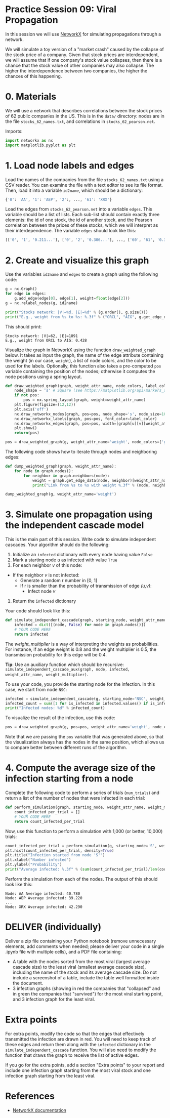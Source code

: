 # Practice Session 09: Viral Propagation

In this session we will use [NetworkX](https://networkx.github.io/) for simulating propagations through a network.

We will simulate a toy version of a "market crash" caused by the collapse of the stock price of a company. Given that stock prices are interdependent, we will assume that if one company's stock value collapses, then there is a chance that the stock value of other companies may also collapse. The higher the interdependence between two companies, the higher the chances of this happening.

# 0. Materials

We will use a network that describes correlations between the stock prices of 62 public companies in the US. This is in the `data/` directory: nodes are in the file `stocks_62_names.txt`, and correlations in `stocks_62_pearson.net`.

Imports:

```python
import networkx as nx
import matplotlib.pyplot as plt
```

# 1. Load node labels and edges

Load the names of the companies from the file `stocks_62_names.txt` using a CSV reader. You can examine the file with a text editor to see its file format. Then, load it into a variable `id2name`, which should be a dictionary:

```python
{'0': 'AA', '1': 'AEP', '2':, ..., '61': 'XRX'}
```

Load the edges from `stocks_62_pearson.net` into a variable `edges`. This variable should be a list of lists. Each sub-list should contain exactly three elements: the id of one stock, the id of another stock, and the Pearson correlation between the prices of these stocks, which we will interpret as their interdependence. The variable `edges` should look like this:

```python
[['0', '1', '0.211...'], ['0', '2', '0.306...'], ..., ['60', '61', '0.331...']]
```

# 2. Create and visualize this graph

Use the variables `id2name` and `edges` to create a graph using the following code:

```python
g = nx.Graph()
for edge in edges:
    g.add_edge(edge[0], edge[1], weight=float(edge[2]))
g = nx.relabel_nodes(g, id2name)

print("Stocks network: |V|=%d, |E|=%d" % (g.order(), g.size()))
print("E.g., weight from %s to %s: %.3f" % ("ORCL", "AIG", g.get_edge_data("ORCL", "AIG")["weight"]))
```

This should print:

```
Stocks network: |V|=62, |E|=1891
E.g., weight from ORCL to AIG: 0.428
```

Visualize the graph in NetworkX using the function `draw_weighted_graph` below. It takes as input the graph, the name of the edge attribute containing the weight (in our case, `weight`), a list of node colors, and the color to be used for the labels. Optionally, this function also takes a pre-computed `pos` variable containing the position of the nodes; otherwise it computes the node positions using a spring layout.

```python
def draw_weighted_graph(graph, weight_attr_name, node_colors, label_color, pos=False):
    node_shape = 's' # Square (see https://matplotlib.org/api/markers_api.html)
    if not pos:
        pos = nx.spring_layout(graph, weight=weight_attr_name)
    plt.figure(figsize=(12,12))
    plt.axis('off')
    nx.draw_networkx_nodes(graph, pos=pos, node_shape='s', node_size=1000, node_color=node_colors)
    nx.draw_networkx_labels(graph, pos=pos, font_color=label_color)
    nx.draw_networkx_edges(graph, pos=pos, width=[graph[u][v][weight_attr_name] for u,v in graph.edges()])
    plt.show()
    return(pos)

pos = draw_weighted_graph(g, weight_attr_name='weight', node_colors=['green' for u in g.nodes()], label_color='white')
```

The following code shows how to iterate through nodes and neighboring edges:

```python
def dump_weighted_graph(graph, weight_attr_name):
    for node in graph.nodes():
        for neighbor in graph.neighbors(node):
            weight = graph.get_edge_data(node, neighbor)[weight_attr_name]
            print("Link from %s to %s with weight %.3f" % (node, neighbor, weight))

dump_weighted_graph(g, weight_attr_name='weight')
```

# 3. Simulate one propagation using the independent cascade model

This is the main part of this session. Write code to simulate independent cascades. Your algorithm should do the following:

1. Initialize an `infected` dictionary with every node having value `False`
1. Mark a starting node *u* as infected with value `True`
1. For each neighbor *v* of this node:
  * If the neighbor *v* is not infected:
    * Generate a random r number in [0, 1]
    * If r is smaller than the probability of transmission of edge *(u,v)*:
      * Infect node *v*
1. Return the `infected` dictionary

Your code should look like this:

```python
def simulate_independent_cascade(graph, starting_node, weight_attr_name, weight_multiplier):
    infected = dict([(node, False) for node in graph.nodes()])
    # YOUR CODE HERE
    return infected
```

The *weight_multiplier* is a way of interpreting the weights as probabilities. For instance, if an edge weight is 0.8 and the weight multiplier is 0.5, the transmission probability for this edge will be 0.4.

**Tip**: Use an auxiliary function which should be recursive: `simulate_independent_cascade_aux(graph, node, infected, weight_attr_name, weight_multiplier)`.

To use your code, you provide the starting node for the infection. In this case, we start from node `NSC`:

```python
infected = simulate_independent_cascade(g, starting_node='NSC', weight_attr_name='weight', weight_multiplier=0.1)
infected_count = sum([1 for is_infected in infected.values() if is_infected])
print("Infected nodes: %d" % infected_count)
```

To visualize the result of the infection, use this code:

```python
pos = draw_weighted_graph(g, pos=pos, weight_attr_name='weight', node_colors=[('red' if infected[u] else 'green') for u in g.nodes()], label_color='white')
```

Note that we are passing the `pos` variable that was generated above, so that the visualization always has the nodes in the same position, which allows us to compare better between different runs of the algorithm.

# 4. Compute the average size of the infection starting from a node

Complete the following code to perform a series of trials (`num_trials`) and return a list of the number of nodes that were infected in each trial:

```python
def perform_simulation(graph, starting_node, weight_attr_name, weight_multiplier, num_trials):
    count_infected_per_trial = []
    # YOUR CODE HERE
    return count_infected_per_trial
```

Now, use this function to perform a simulation with 1,000 (or better, 10,000) trials:

```python
count_infected_per_trial = perform_simulation(g, starting_node='S', weight_attr_name='weight', weight_multiplier=0.1, num_trials=1000)
plt.hist(count_infected_per_trial, density=True)
plt.title("Infection started from node 'S'")
plt.xlabel("Number infected")
plt.ylabel("Probability")
print("Average infected: %.3f" % (sum(count_infected_per_trial)/len(count_infected_per_trial)))
```

Perform the simulation from each of the nodes. The output of this should look like this:

```
Node: AA Average infected: 40.780
Node: AEP Average infected: 39.220
...
Node: XRX Average infected: 42.290
```

# DELIVER (individually)

Deliver a zip file containing your Python notebook (remove unnecessary elements, add comments when needed; please deliver your code in a single .ipynb file with multiple cells), and a PDF file containing:

* A table with the nodes sorted from the most viral (largest average cascade size) to the least viral (smallest average cascade size), including the name of the stock and its average cascade size. Do not include a screenshot of a table, include the table well formatted inside the document.
* 3 infection graphs (showing in red the companies that "collapsed" and in green the companies that "survived") for the most viral starting point, and 3 infection graph for the least viral.

# Extra points

For extra points, modify the code so that the edges that effectively transmitted the infection are drawn in red. You will need to keep track of these edges and return them along with the `infected` dictionary in the `simulate_independent_cascade` function. You will also need to modify the function that draws the graph to receive the list of active edges.

If you go for the extra points, add a section "Extra points" to your report and include one infection graph starting from the most viral stock and one infection graph starting from the least viral.

# References

* [NetworkX documentation](https://networkx.github.io/)
